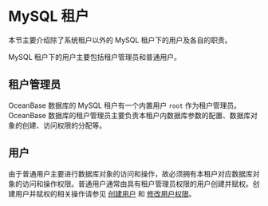 # MySQL 租户

本节主要介绍除了系统租户以外的 MySQL 租户下的用户及各自的职责。

MySQL 租户下的用户主要包括租户管理员和普通用户。

## 租户管理员

OceanBase 数据库的 MySQL 租户有一个内置用户 `root` 作为租户管理员。OceanBase 数据库的租户管理员主要负责本租户内数据库参数的配置、数据库对象的创建、访问权限的分配等。

## 用户

由于普通用户主要进行数据库对象的访问和操作，故必须拥有本租户对应数据库对象的访问和操作权限。普通用户通常由具有租户管理员权限的用户创建并赋权。创建用户并赋权的相关操作请参见 [创建用户](../3.mysql-3/1.create-user-4.md) 和 [修改用户权限](../3.mysql-3/5.modify-user-permissions-2.md)。
